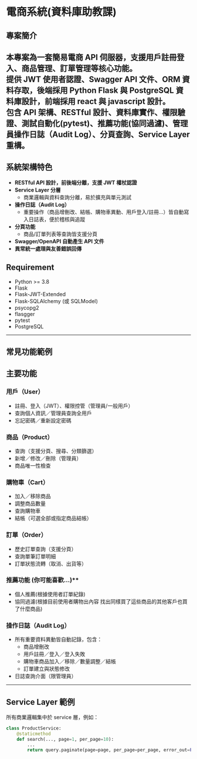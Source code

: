 # 電商系統(資料庫助教課)

## 專案簡介
本專案為一套**簡易電商 API 伺服器**，支援用戶註冊登入、商品管理、訂單管理等核心功能。  
提供 JWT 使用者認證、Swagger API 文件、ORM 資料存取，後端採用 Python Flask 與 PostgreSQL 資料庫設計，前端採用 react 與 javascript 設計。  
包含 API 架構、RESTful 設計、資料庫實作、權限驗證、測試自動化(pytest)、推薦功能(協同過濾)、管理員操作日誌（Audit Log）、分頁查詢、Service Layer 重構。  
---

## 系統架構特色

- **RESTful API 設計，前後端分離，支援 JWT 權杖認證**
- **Service Layer 分層**
  - 商業邏輯與資料查詢分離，易於擴充與單元測試
- **操作日誌（Audit Log）**  
  - 重要操作（商品增刪改、結帳、購物車異動、用戶登入/註冊...）皆自動寫入日誌表，便於稽核與追蹤
- **分頁功能**  
  - 商品/訂單列表等查詢皆支援分頁
- **Swagger/OpenAPI 自動產生 API 文件**  
- **異常統一處理與友善錯誤回傳**

## Requirement

- Python >= 3.8
- Flask
- Flask-JWT-Extended
- Flask-SQLAlchemy (或 SQLModel)
- psycopg2
- flasgger
- pytest
- PostgreSQL
---

## 常見功能範例
## 主要功能

### 用戶（User）
- 註冊、登入（JWT）、權限控管（管理員/一般用戶）
- 查詢個人資訊／管理員查詢全用戶
- 忘記密碼／重新設定密碼

### 商品（Product）
- 查詢（支援分頁、搜尋、分類篩選）
- 新增／修改／刪除（管理員）
- 商品唯一性檢查

### 購物車（Cart）
- 加入／移除商品
- 調整商品數量
- 查詢購物車
- 結帳（可選全部或指定商品結帳）

### 訂單（Order）
- 歷史訂單查詢（支援分頁）
- 查詢單筆訂單明細
- 訂單狀態流轉（取消、出貨等）

### 推薦功能 (你可能喜歡...)**
  - 個人推薦(根據使用者訂單紀錄)
  - 協同過濾(根據目前使用者購物出內容 找出同樣買了這些商品的其他客戶也買了什麼商品)

### **操作日誌（Audit Log）**
- 所有重要資料異動皆自動記錄，包含：
  - 商品增刪改
  - 用戶註冊／登入／登入失敗
  - 購物車商品加入／移除／數量調整／結帳
  - 訂單建立與狀態修改
- 日誌查詢介面（限管理員）

---

## Service Layer 範例

所有商業邏輯集中於 service 層，例如：

```python
class ProductService:
    @staticmethod
    def search(..., page=1, per_page=10):
        ...
        return query.paginate(page=page, per_page=per_page, error_out=False)

